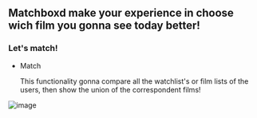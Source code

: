 ## Matchboxd make your experience in choose wich film you gonna see today better!

### Let's match!
- Match

    This functionality gonna compare all the watchlist's or film lists of the users, then show the union of the correspondent films!

![image](https://github.com/yoarajota/matchboxd/assets/81939995/21403988-d07c-4314-8ec4-bbff64219069)
